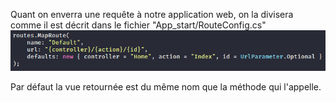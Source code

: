Quant on enverra une requête à notre application web, on la divisera comme il est décrit dans le fichier "App_start/RouteConfig.cs"
<img src="../ASP/resources/HomeActionID.png">

Par défaut la vue retournée est du même nom que la méthode qui l'appelle.
